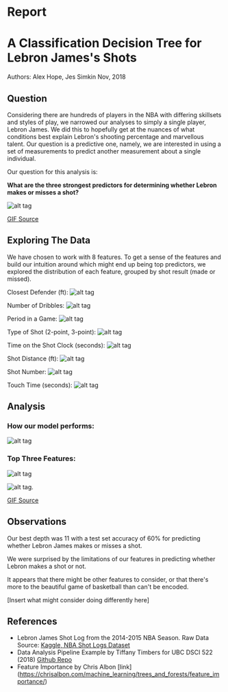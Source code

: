 Report
================

A Classification Decision Tree for Lebron James's Shots
=======================================================

Authors: Alex Hope, Jes Simkin Nov, 2018

Question
--------

Considering there are hundreds of players in the NBA with differing skillsets and styles of play, we narrowed our analyses to simply a single player, Lebron James. We did this to hopefully get at the nuances of what conditions best explain Lebron's shooting percentage and marvellous talent. Our question is a predictive one, namely, we are interested in using a set of measurements to predict another measurement about a single individual.

Our question for this analysis is:

**What are the three strongest predictors for determining whether Lebron makes or misses a shot?**

![alt tag](https://media.giphy.com/media/l0MYwdebx8o0XI56E/giphy-tumblr.gif)

[GIF Source](https://media.giphy.com/media/l0MYwdebx8o0XI56E/giphy-tumblr.gif)

Exploring The Data
------------------

We have chosen to work with 8 features. To get a sense of the features and build our intuition around which might end up being top predictors, we explored the distribution of each feature, grouped by shot result (made or missed).

Closest Defender (ft): ![alt tag](../results/figs/EDA_CLOSE_DEF_DIST_lebron_james.png)

Number of Dribbles: ![alt tag](../results/figs/EDA_DRIBBLES_lebron_james.png)

Period in a Game: ![alt tag](../results/figs/EDA_PERIOD_lebron_james.png)

Type of Shot (2-point, 3-point): ![alt tag](../results/figs/EDA_PTS_TYPE_lebron_james.png)

Time on the Shot Clock (seconds): ![alt tag](../results/figs/EDA_SHOT_CLOCK_lebron_james.png)

Shot Distance (ft): ![alt tag](../results/figs/EDA_SHOT_DIST_lebron_james.png)

Shot Number: ![alt tag](../results/figs/EDA_SHOT_NUMBER_lebron_james.png)

Touch Time (seconds): ![alt tag](../results/figs/EDA_TOUCH_TIME_lebron_james.png)

Analysis
--------

### How our model performs:

![alt tag](../results/figs/train-test-acc.png)

### Top Three Features:

![alt tag](../results/figs/best_features.png)

![alt tag](https://media.giphy.com/media/lKafiHISf6FEtciruw/giphy.gif).

[GIF Source](https://media.giphy.com/media/lKafiHISf6FEtciruw/giphy.gif)

Observations
------------

Our best depth was 11 with a test set accuracy of 60% for predicting whether Lebron James makes or misses a shot.

We were surprised by the limitations of our features in predicting whether Lebron makes a shot or not.

It appears that there might be other features to consider, or that there's more to the beautiful game of basketball than can't be encoded.

\[Insert what might consider doing differently here\]

References
----------

-   Lebron James Shot Log from the 2014-2015 NBA Season. Raw Data Source: [Kaggle, NBA Shot Logs Dataset](https://www.kaggle.com/dansbecker/nba-shot-logs/home)
-   Data Analysis Pipeline Example by Tiffany Timbers for UBC DSCI 522 (2018) [Github Repo](https://github.com/ttimbers/data_analysis_pipeline_eg/tree/v1.1)
-   Feature Importance by Chris Albon \[link\] (<https://chrisalbon.com/machine_learning/trees_and_forests/feature_importance/>)
